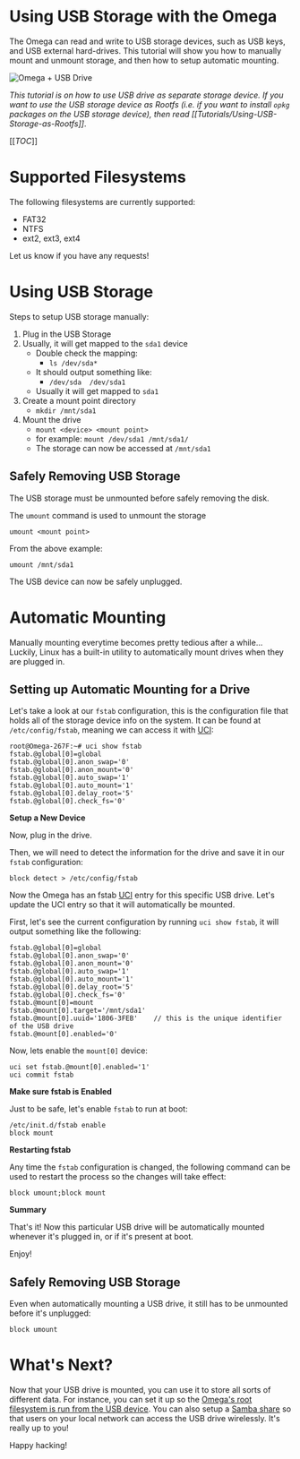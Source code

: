# Using USB Storage with the Omega

The Omega can read and write to USB storage devices, such as USB keys, and USB external hard-drives. This tutorial will show you how to manually mount and unmount storage, and then how to setup automatic mounting.

![Omega + USB Drive](http://i.imgur.com/MpBslLz.jpg)

*This tutorial is on how to use USB drive as separate storage device. If you want to use the USB storage device as Rootfs (i.e. if you want to install `opkg` packages on the USB storage device), then read [[Tutorials/Using-USB-Storage-as-Rootfs]]*.


[[_TOC_]]


[//]: # (Supported Filesystems)

# Supported Filesystems

The following filesystems are currently supported:

* FAT32
* NTFS
* ext2, ext3, ext4

Let us know if you have any requests!



[//]: # (Using Storage)

# Using USB Storage

Steps to setup USB storage manually:

1. Plug in the USB Storage
2. Usually, it will get mapped to the `sda1` device
	* Double check the mapping:
		* `ls /dev/sda*`
	* It should output something like:
		* `/dev/sda  /dev/sda1`
	* Usually it will get mapped to `sda1`
3. Create a mount point directory
	* `mkdir /mnt/sda1`
4. Mount the drive
	* `mount <device> <mount point>`
	* for example: `mount /dev/sda1 /mnt/sda1/`
 	* The storage can now be accessed at `/mnt/sda1`


[//]: # (Safely Removing USB Storage)

## Safely Removing USB Storage

The USB storage must be unmounted before safely removing the disk.

The `umount` command is used to unmount the storage

```
umount <mount point>
```

From the above example:

```
umount /mnt/sda1
```

The USB device can now be safely unplugged.




[//]: # (Automount)

# Automatic Mounting

Manually mounting everytime becomes pretty tedious after a while... Luckily, Linux has a built-in utility to automatically mount drives when they are plugged in.

## Setting up Automatic Mounting for a Drive

Let's take a look at our `fstab` configuration, this is the configuration file that holds all of the storage device info on the system. It can be found at `/etc/config/fstab`, meaning we can access it with [UCI]:
```
root@Omega-267F:~# uci show fstab
fstab.@global[0]=global
fstab.@global[0].anon_swap='0'
fstab.@global[0].anon_mount='0'
fstab.@global[0].auto_swap='1'
fstab.@global[0].auto_mount='1'
fstab.@global[0].delay_root='5'
fstab.@global[0].check_fs='0'
```

**Setup a New Device**

Now, plug in the drive.

Then, we will need to detect the information for the drive and save it in our `fstab` configuration:
```
block detect > /etc/config/fstab
```

Now the Omega has an fstab [UCI] entry for this specific USB drive. Let's update the UCI entry so that it will automatically be mounted.

First, let's see the current configuration by running `uci show fstab`, it will output something like the following:
```
fstab.@global[0]=global
fstab.@global[0].anon_swap='0'
fstab.@global[0].anon_mount='0'
fstab.@global[0].auto_swap='1'
fstab.@global[0].auto_mount='1'
fstab.@global[0].delay_root='5'
fstab.@global[0].check_fs='0'
fstab.@mount[0]=mount
fstab.@mount[0].target='/mnt/sda1'
fstab.@mount[0].uuid='1806-3FEB'	// this is the unique identifier of the USB drive
fstab.@mount[0].enabled='0'
```

Now, lets enable the `mount[0]` device:
```
uci set fstab.@mount[0].enabled='1'
uci commit fstab
```

**Make sure fstab is Enabled**

Just to be safe, let's enable `fstab` to run at boot:
```
/etc/init.d/fstab enable
block mount
```

**Restarting fstab**

Any time the `fstab` configuration is changed, the following command can be used to restart the process so the changes will take effect:
```
block umount;block mount
```

**Summary**

That's it! Now this particular USB drive will be automatically mounted whenever it's plugged in, or if it's present at boot.

Enjoy!


[//]: # (Safely Removing USB Storage)

## Safely Removing USB Storage

Even when automatically mounting a USB drive, it still has to be unmounted before it's unplugged:
```
block umount
```


[//]: # (What's Next)

# What's Next?

Now that your USB drive is mounted, you can use it to store all sorts of different data. For instance, you can set it up so the [Omega's root filesystem is run from the USB device](Using-USB-Storage-as-Rootfs). You can also setup a [Samba share](./Sharing-with-Samba) so that users on your local network can access the USB drive wirelessly. It's really up to you!

Happy hacking!





   [UCI]: <https://wiki.onion.io/Tutorials/OpenWRT%20Tutorials/UCI_Tutorial/uci_introduction>